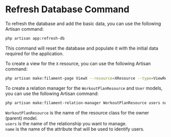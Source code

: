 # Refresh Database Command

To refresh the database and add the basic data, you can use the following Artisan command:

```bash
php artisan app:refresh-db
```

This command will reset the database and populate it with the initial data required for the application.

To create a view for the `X` resource, you can use the following Artisan command:

```bash
php artisan make:filament-page ViewX --resource=XResource --type=ViewRecord
```

To create a relation manager for the `WorkoutPlanResource` and `User` models, you can use the following Artisan command:

```bash
php artisan make:filament-relation-manager WorkoutPlanResource users name
```

`WorkoutPlanResource` is the name of the resource class for the owner (parent) model.  
`users` is the name of the relationship you want to manage.  
`name` is the name of the attribute that will be used to identify users.
